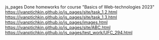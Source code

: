 js_pages
Done homeworks for course "Basics of Web-technologies 2023"
https://ivanptichkin.github.io/js_pages/site/task_1.2.html
https://ivanptichkin.github.io/js_pages/site/task_1.3.html
https://ivanptichkin.github.io/js_pages/images.html
https://ivanptichkin.github.io/js_pages/site/ABC.html
https://ivanptichkin.github.io/js_pages/test_work/UFC_294.html
